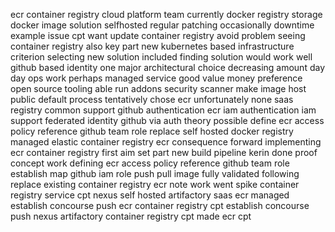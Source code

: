 ecr container registry cloud platform team currently docker registry storage docker image solution selfhosted regular patching occasionally downtime example issue cpt want update container registry avoid problem seeing container registry also key part new kubernetes based infrastructure criterion selecting new solution included finding solution would work well github based identity one major architectural choice decreasing amount day day ops work perhaps managed service good value money preference open source tooling able run addons security scanner make image host public default process tentatively chose ecr unfortunately none saas registry common support github authentication ecr iam authentication iam support federated identity github via auth theory possible define ecr access policy reference github team role replace self hosted docker registry managed elastic container registry ecr consequence forward implementing ecr container registry first aim set part new build pipeline kerin done proof concept work defining ecr access policy reference github team role establish map github iam role push pull image fully validated following replace existing container registry ecr note work went spike container registry service cpt nexus self hosted artifactory saas ecr managed establish concourse push ecr container registry cpt establish concourse push nexus artifactory container registry cpt made ecr cpt